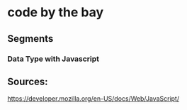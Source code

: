 # code by the bay


## Segments

### Data Type with Javascript






## Sources:

https://developer.mozilla.org/en-US/docs/Web/JavaScript/
